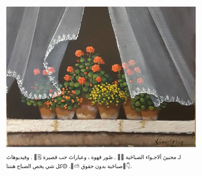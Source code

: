 ![image](../_images/file_22)

لـ محبينَ ألاجـواء الصباحَية 🧺💗 . 
صُور قهوة ، وعباراتَ حب قصيرة 🗒️🌸 .
وفيديوهاتَ صباحَية بدون حقوق ⛅️🌱.
🟡كل شي يخص الصباح هنننا💛👇.